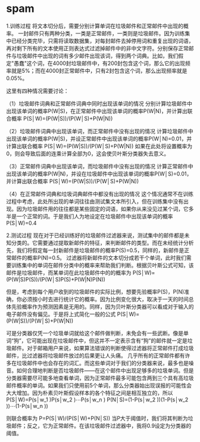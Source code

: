 # spam
1.训练过程
将文本切分后，需要分别计算单词在垃圾邮件和正常邮件中出现的概率。
一封邮件只有两种分类，一类是正常邮件，一类则是垃圾邮件。因为训练集中已经分类完毕，只需将读取数据集，对每封邮件去掉停用词和重复出现的词语，再对剩下所有的文本使用正则表达式过滤掉邮件中的非中文字符。分别保存正常邮件与垃圾邮件中出现的词有多少邮件出现该词，得到两个词典。比如，我们假定"愚蠢"这个词，在4000封垃圾邮件中，有200封包含这个词，那么它的出现频率就是5%；而在4000封正常邮件中，只有2封包含这个词，那么出现频率就是0.05%。

这里有四种情况需要讨论：

（1）垃圾邮件词典和正常邮件词典中同时出现该单词的情况
分别计算垃圾邮件中出现该单词的概率P(W|S)，在正常邮件中出现该单词的概率P(W|N)，并计算出联合概率
P(S│W)=(P(W|S))/(P(W│S)+P(W|N))

（2）垃圾邮件词典中出现该单词，而正常邮件中没有出现的情况
计算垃圾邮件中出现该单词的概率P(W|S)，并设正常邮件中出现该单词的概率P(W│N)=0.01，并计算出联合概率
P(S│W)=(P(W|S))/(P(W│S)+P(W|N))
如果在此处将设置概率为0，则会导致后面的连乘计算全部为0，这会使贝叶斯分类器失去意义。

（3）正常邮件词典中出现该单词，而垃圾邮件中没有出现的情况
计算正常邮件中出现该单词的概率P(W|N)，并设在垃圾邮件中出现该单词的概率P(W│S)=0.01，并计算出联合概率
P(S│W)=(P(W|S))/(P(W│S)+P(W|N))

（4）在正常邮件词典和垃圾词典邮件中都没有出现的情况
这个情况通常不在训练过程中考虑，此处所出现的单词往往由测试集文本所引入，但在训练集中没有出现。因为垃圾邮件用的往往都是某些固定的词语，如果你从来没见过某个词，它多半是一个正常的词。于是我们人为地设定在垃圾邮件中出现该单词的概率P(S│W)=0.4

2.测试过程
现在对于已经训练好的垃圾邮件过滤器来说，测试集中的邮件都是未知分类的。它需要通过提取新邮件的特征，来判断邮件的类型。而在未经统计分析先，我们将假定每一封新邮件是垃圾邮件的概率P(S)=0.5，同样的，新邮件是正常邮件的概率P(N)=0.5。
过滤器将新邮件的文本切分成若干个单词，此时我们需要训练集中的单词在邮件分类中的概率来帮助我们判断。根据贝叶斯公式可知，该邮件是垃圾邮件，而某单词在此垃圾邮件中的的概率为
P(S│W)=(P(W|S)P(S))/(P(W│S)P(S)+P(W|N)P(N))

但是，考虑到每个用户收到的垃圾邮件的实际比例，想要先验概率P(S)，P(N)准确，你必须按小时去进行统计它的概率。因为比例变化很大，取决于一天的时间总体先验概率作为预测因素是无用的。同样，因为贝叶斯分类器可以看成对于输入的电子邮件没有偏见。于是将上式简化一般的公式
P(S│W)=(P(W|S))/(P(W│S)+P(W|N))

可是分类器仅凭一个垃圾单词就给这个邮件做判断，未免会有一些武断。像是单词“狗”，它可能出现在垃圾邮件中，但这并不一定表示含有“狗”的邮件就一定是垃圾邮件。对于邮箱用户来说，如果算法错误的判断使得过滤器将正常邮件打成垃圾邮件，比过滤器将垃圾邮件放过的后果更让人头痛。
几乎所有的正常邮件都有许多在垃圾邮件中也会存在的词汇。而这些单词对于我们的分类器来说，最多也是噪音。如何合理地判断是否垃圾邮件——在这个邮件中出现足够多的垃圾单词。但是分类器需要尽可能多地查看单词，因为正常邮件最多可能包含两到三个具有高垃圾邮件概率的单词。如果我们只使用前5个单词，那么分类器始出现误报的可能性会大大增加。因为朴素贝叶斯假设样本的各个特征之间是相互独立的，所以
P(S│W)=P(s│w_1 )P(s│w_2 )⋯P(s│w_n )
P(N│S)=(1-P(s│w_2 ))(1-P(s│w_2 ))⋯(1-P(s│w_n ))

则联合概率为
P=P(S│W)/(P(S│W)+P(N│S))
当P大于阈值时，我们将其判断为垃圾邮件；反之，它为正常邮件。在该垃圾邮件过滤器中，我将0.9设定为分类器的阈值。
